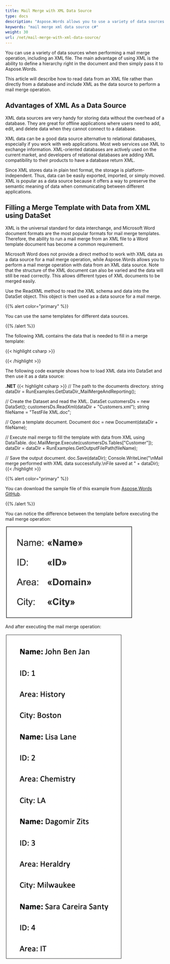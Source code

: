 ```yaml
---
title: Mail Merge with XML Data Source
type: docs
description: "Aspose.Words allows you to use a variety of data sources when performing a mail merge operation, including an XML file. The main advantage of using XML is the ability to define a hierarchy directly in the document."
keywords: "mail merge xml data source c#"
weight: 30
url: /net/mail-merge-with-xml-data-source/
---
```


You can use a variety of data sources when performing a mail merge operation, including an XML file. The main advantage of using XML is the ability to define a hierarchy right in the document and then simply pass it to Aspose.Words.

This article will describe how to read data from an XML file rather than directly from a database and include XML as the data source to perform a mail merge operation.

## **Advantages of XML As a Data Source**

XML data sources are very handy for storing data without the overhead of a database. They are great for offline applications where users need to add, edit, and delete data when they cannot connect to a database.

XML data can be a good data source alternative to relational databases, especially if you work with web applications. Most web services use XML to exchange information. XML-oriented databases are actively used on the current market, and developers of relational databases are adding XML compatibility to their products to have a database return XML.

Since XML stores data in plain text format, the storage is platform-independent. Thus, data can be easily exported, imported, or simply moved. XML is popular as a data source because it offers a way to preserve the semantic meaning of data when communicating between different applications.

## **Filling a Merge Template with Data from XML using DataSet**

XML is the universal standard for data interchange, and Microsoft Word document formats are the most popular formats for mail merge templates. Therefore, the ability to run a mail merge from an XML file to a Word template document has become a common requirement.

Microsoft Word does not provide a direct method to work with XML data as a data source for a mail merge operation, while Aspose.Words allows you to perform a mail merge operation with data from an XML data source. Note that the structure of the XML document can also be varied and the data will still be read correctly. This allows different types of XML documents to be merged easily.

Use the ReadXML method to read the XML schema and data into the DataSet object. This object is then used as a data source for a mail merge.

{{% alert color="primary" %}}

You can use the same templates for different data sources.

{{% /alert %}}

The following XML contains the data that is needed to fill in a merge template:

{{< highlight csharp >}}
<?xml version="1.0" encoding="utf-8"?>
<customers>
	 <customer Name="John Ben Jan" ID="1" Domain="History" City="Boston"/>
 	<customer Name="Lisa Lane" ID="2" Domain="Chemistry" City="LA"/>
	 <customer Name="Dagomir Zits" ID="3" Domain="Heraldry" City="Milwaukee"/>
 	<customer Name="Sara Careira Santy" ID="4" Domain="IT" City="Miami"/>
</customers> 
{{< /highlight >}}

The following code example shows how to load XML data into DataSet and then use it as a data source:

**.NET**
{{< highlight csharp >}}
// The path to the documents directory.
string dataDir = RunExamples.GetDataDir_MailMergeAndReporting(); 

// Create the Dataset and read the XML.
DataSet customersDs = new DataSet();
customersDs.ReadXml(dataDir + "Customers.xml");
string fileName = "TestFile XML.doc";
            
// Open a template document.
Document doc = new Document(dataDir + fileName);

// Execute mail merge to fill the template with data from XML using DataTable.
doc.MailMerge.Execute(customersDs.Tables["Customer"]);
dataDir = dataDir + RunExamples.GetOutputFilePath(fileName);
            
// Save the output document.
doc.Save(dataDir);
Console.WriteLine("\nMail merge performed with XML data successfully.\nFile saved at " + dataDir);
{{< /highlight >}}

{{% alert color="primary" %}}

You can download the sample file of this example from [Aspose.Words GitHub](https://github.com/aspose-words/Aspose.Words-for-.NET/blob/master/Examples/Data/Mail-Merge/Customers.xml).

{{% /alert %}}

You can notice the difference between the template before executing the mail merge operation:

![fill_merge_template_from_xml_using_dataset](fill_merge_template_from_xml_using_dataset_1.png)

And after executing the mail merge operation:

![fill_merge_template_from_xml](fill_merge_template_from_xml_using_dataset_2.png)

